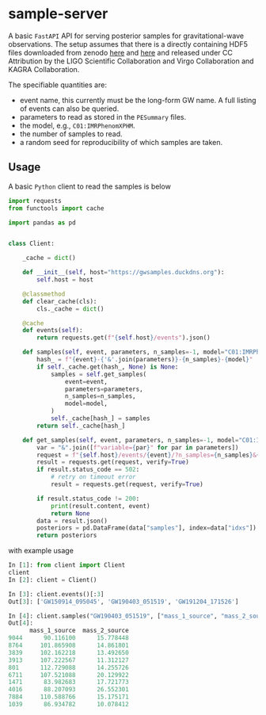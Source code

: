 # sample-server

A basic `FastAPI` API for serving posterior samples for gravitational-wave observations.
The setup assumes that there is a directly containing HDF5 files downloaded from zenodo [here](https://zenodo.org/records/5546663) and [here](https://zenodo.org/records/6513631) and released under CC Attribution by the LIGO Scientific Collaboration and Virgo Collaboration and KAGRA Collaboration.

The specifiable quantities are:

- event name, this currently must be the long-form GW name. A full listing of events can also be queried.
- parameters to read as stored in the `PESummary` files.
- the model, e.g., `C01:IMRPhenomXPHM`.
- the number of samples to read.
- a random seed for reproducibility of which samples are taken.

## Usage

A basic `Python` client to read the samples is below

```python
import requests
from functools import cache

import pandas as pd


class Client:

    _cache = dict()

    def __init__(self, host="https://gwsamples.duckdns.org"):
        self.host = host

    @classmethod
    def clear_cache(cls):
        cls._cache = dict()

    @cache
    def events(self):
        return requests.get(f"{self.host}/events").json()

    def samples(self, event, parameters, n_samples=-1, model="C01:IMRPhenomXPHM"):
        hash_ = f"{event}-{'&'.join(parameters)}-{n_samples}-{model}"
        if self._cache.get(hash_, None) is None:
            samples = self.get_samples(
                event=event,
                parameters=parameters,
                n_samples=n_samples,
                model=model,
            )
            self._cache[hash_] = samples
        return self._cache[hash_]

    def get_samples(self, event, parameters, n_samples=-1, model="C01:IMRPhenomXPHM"):
        var = "&".join([f"variable={par}" for par in parameters])
        request = f"{self.host}/events/{event}/?n_samples={n_samples}&{var}"
        result = requests.get(request, verify=True)
        if result.status_code == 502:
            # retry on timeout error
            result = requests.get(request, verify=True)

        if result.status_code != 200:
            print(result.content, event)
            return None
        data = result.json()
        posteriors = pd.DataFrame(data["samples"], index=data["idxs"])
        return posteriors
```

with example usage

```python
In [1]: from client import Client
client
In [2]: client = Client()

In [3]: client.events()[:3]
Out[3]: ['GW150914_095045', 'GW190403_051519', 'GW191204_171526']

In [4]: client.samples("GW190403_051519", ["mass_1_source", "mass_2_source"], 10)
Out[4]: 
      mass_1_source  mass_2_source
9044      90.116100      15.778448
8764     101.865908      14.861801
3839     102.162218      13.492650
3913     107.222567      11.312127
801      112.729088      14.255726
6711     107.521088      20.129922
1471      83.982683      17.721773
4016      88.207093      26.552301
7884     110.588766      15.175171
1039      86.934782      10.078412
```
